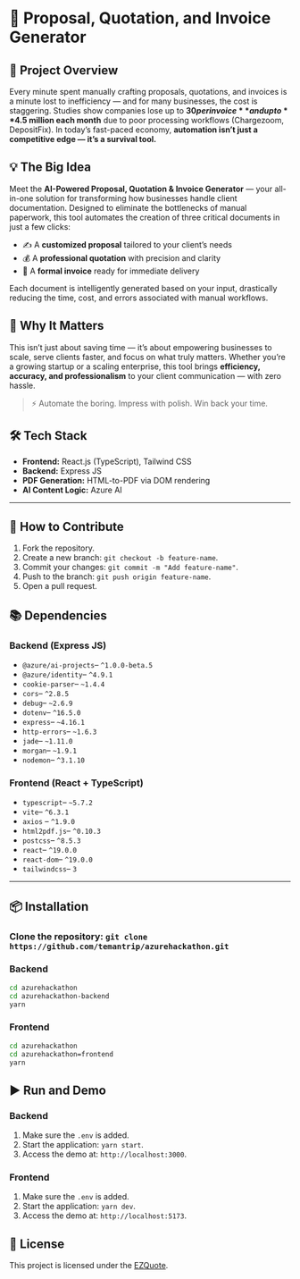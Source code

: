 # 🚀 Proposal, Quotation, and Invoice Generator 

## 📌 Project Overview

Every minute spent manually crafting proposals, quotations, and invoices is a minute lost to inefficiency — and for many businesses, the cost is staggering. Studies show companies lose up to **$30 per invoice** and up to **$4.5 million each month** due to poor processing workflows (Chargezoom, DepositFix). In today’s fast-paced economy, **automation isn’t just a competitive edge — it’s a survival tool.**

## 💡 The Big Idea

Meet the **AI-Powered Proposal, Quotation & Invoice Generator** — your all-in-one solution for transforming how businesses handle client documentation. Designed to eliminate the bottlenecks of manual paperwork, this tool automates the creation of three critical documents in just a few clicks:

- ✍️ A **customized proposal** tailored to your client’s needs  
- 💰 A **professional quotation** with precision and clarity  
- 🧾 A **formal invoice** ready for immediate delivery  

Each document is intelligently generated based on your input, drastically reducing the time, cost, and errors associated with manual workflows.

## 🌟 Why It Matters

This isn’t just about saving time — it’s about empowering businesses to scale, serve clients faster, and focus on what truly matters. Whether you’re a growing startup or a scaling enterprise, this tool brings **efficiency, accuracy, and professionalism** to your client communication — with zero hassle.

> ⚡ Automate the boring. Impress with polish. Win back your time.


## 🛠 Tech Stack

- **Frontend:** React.js (TypeScript), Tailwind CSS  
- **Backend:** Express JS  
- **PDF Generation:** HTML-to-PDF via DOM rendering  
- **AI Content Logic:** Azure AI 

---

## 🤝 How to Contribute
1. Fork the repository.
2. Create a new branch: `git checkout -b feature-name`.
3. Commit your changes: `git commit -m "Add feature-name"`.
4. Push to the branch: `git push origin feature-name`.
5. Open a pull request.

## 📚 Dependencies
### Backend (Express JS)
- `@azure/ai-projects`– `^1.0.0-beta.5`
- `@azure/identity`– `^4.9.1`
- `cookie-parser`– `~1.4.4`
- `cors`– `^2.8.5`
- `debug`– `~2.6.9`
- `dotenv`– `^16.5.0`
- `express`– `~4.16.1`
- `http-errors`– `~1.6.3`
- `jade`– `~1.11.0`
- `morgan`– `~1.9.1`
- `nodemon`– `^3.1.10`

### Frontend (React + TypeScript)
- `typescript`– `~5.7.2`
- `vite`– `^6.3.1`
- `axios` – `^1.9.0`
- `html2pdf.js`– `^0.10.3`
- `postcss`– `^8.5.3`
- `react`– `^19.0.0`
- `react-dom`– `^19.0.0`
- `tailwindcss`– `3`

---

## 📦 Installation
### Clone the repository: `git clone https://github.com/temantrip/azurehackathon.git`
### Backend 
```bash
cd azurehackathon
cd azurehackathon-backend
yarn
```
### Frontend 
```bash
cd azurehackathon
cd azurehackathon=frontend
yarn
```

## ▶️ Run and Demo 

### Backend
1. Make sure the `.env` is added.
2. Start the application: `yarn start`.
3. Access the demo at: `http://localhost:3000`.

### Frontend
1. Make sure the `.env` is added.
2. Start the application: `yarn dev`.
3. Access the demo at: `http://localhost:5173`.

## 📄 License
This project is licensed under the [EZQuote](LICENSE).
